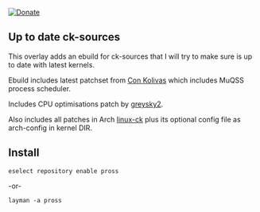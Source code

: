 [![Donate](https://img.shields.io/badge/Donate-PayPal-green.svg)](https://www.paypal.com/cgi-bin/webscr?cmd=_s-xclick&hosted_button_id=XWNYBX7D44EBW&source=url)

## Up to date ck-sources
This overlay adds an ebuild for ck-sources that I will try to make sure is up to date with latest kernels.

Ebuild includes latest patchset from [Con Kolivas](http://www.users.on.net/~ckolivas/kernel/) which includes MuQSS process scheduler.

Includes CPU optimisations patch by [greysky2](https://github.com/graysky2/kernel_gcc_patch).

Also includes all patches in Arch [linux-ck](https://aur.archlinux.org/packages/linux-ck/) plus its optional config file as arch-config in kernel DIR. 


## Install

`eselect repository enable pross`

-or-

`layman -a pross`
